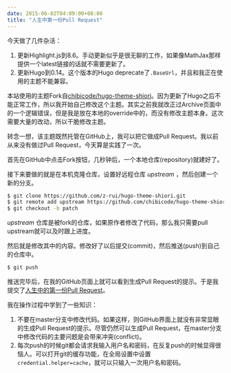 ```yaml
---
date: 2015-06-02T04:09:00+08:00
title: "人生中第一份Pull Request"
---
```


今天做了几件杂活：

1. 更新Highlight.js到8.6。手动更新似乎是很无聊的工作，如果像MathJax那样提供一个latest链接的话就不需要更新了。
2. 更新Hugo到0.14。这个版本的Hugo deprecate了`.BaseUrl`，并且和我正在使用的主题不能兼容。

本站使用的主题Fork自[chibicode/hugo-theme-shiori](https://github.com/chibicode/hugo-theme-shiori/pulse)。因为更新了Hugo之后不能正常工作，所以我开始自己修改这个主题。其实之前我就改正过Archive页面中的一个逻辑错误，但是我是放在本地的override中的，而没有修改主题本身。这次需要大量的改动，所以干脆修改主题。

转念一想，该主题既然托管在GitHub上，我可以把它做成Pull Request。我以前从来没有做过Pull Request，今天算是实践了一次。

首先在GitHub中点击Fork按钮，几秒钟后，一个本地仓库(repository)就建好了。

接下来要做的就是在本机克隆仓库，设置好远程仓库 *upstream* ，然后创建一个新的分支。

```sh
$ git clone https://github.com/z-rui/hugo-theme-shiori.git
$ git remote add upstream https://github.com/chibicode/hugo-theme-shiori.git
$ git checkout -b patch
```
*upstream* 仓库是被fork的仓库，如果原作者修改了代码，那么我只需要pull upstream就可以及时跟上进度。

然后就是修改其中的内容。修改好了以后提交(commit)，然后推送(push)到自己的仓库中。

```sh
$ git push
```

推送完毕后，在我的GitHub页面上就可以看到生成Pull Request的提示。于是我提交了[人生中的第一份Pull Request](https://github.com/chibicode/hugo-theme-shiori/pull/5)。

我在操作过程中学到了一些知识：

1. 不要在master分支中修改代码。如果这样，则GitHub界面上就没有非常显眼的生成Pull Request的提示。尽管仍然可以生成Pull Request，在master分支中修改代码的主要问题是会带来冲突(conflict)。
2. 每次push的时候git都会请求我输入用户名和密码，在反复push的时候显得很恼人。可以打开git的缓存功能，在全局设置中设置`credential.helper=cache`，就可以只输入一次用户名和密码。

<!--more-->
